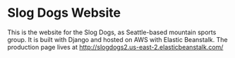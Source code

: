 # Slog Dogs Website

This is the website for the Slog Dogs, as Seattle-based mountain sports group. It is built with Django and hosted on AWS with Elastic Beanstalk. The production page lives at http://slogdogs2.us-east-2.elasticbeanstalk.com/